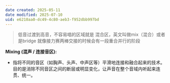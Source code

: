 ```yaml
---
date created: 2025-05-11
date modified: 2025-07-10
uid: e6210aa0-dc49-4c80-aeb3-f952dbb997bd
---
```

> 低音过渡到高音，不容易唱的区域就是 混合区，英文叫做mix（混合）或者是bridge
> 就像接力赛两棒交接的时候会有一段重合并行的阶段

**Mixing (混声 / 连接音区):**

- 指将不同的音区（如胸声、头声、中声区等）平滑地连接和融合起来的技术。目的是消除不同音区之间的断层或明显变化，让声音在整个音域内听起来连贯、统一。
